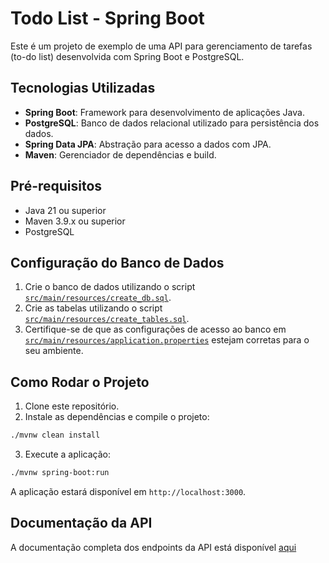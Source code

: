 # Todo List - Spring Boot

Este é um projeto de exemplo de uma API para gerenciamento de tarefas (to-do list) desenvolvida com Spring Boot e PostgreSQL.

## Tecnologias Utilizadas

- **Spring Boot**: Framework para desenvolvimento de aplicações Java.
- **PostgreSQL**: Banco de dados relacional utilizado para persistência dos dados.
- **Spring Data JPA**: Abstração para acesso a dados com JPA.
- **Maven**: Gerenciador de dependências e build.

## Pré-requisitos

- Java 21 ou superior
- Maven 3.9.x ou superior
- PostgreSQL

## Configuração do Banco de Dados

1. Crie o banco de dados utilizando o script [`src/main/resources/create_db.sql`](src/main/resources/create_db.sql).
2. Crie as tabelas utilizando o script [`src/main/resources/create_tables.sql`](src/main/resources/create_tables.sql).
3. Certifique-se de que as configurações de acesso ao banco em [`src/main/resources/application.properties`](src/main/resources/application.properties) estejam corretas para o seu ambiente.

## Como Rodar o Projeto

1. Clone este repositório.
2. Instale as dependências e compile o projeto:
```sh
./mvnw clean install
```
3. Execute a aplicação:
```sh
./mvnw spring-boot:run
```
A aplicação estará disponível em `http://localhost:3000`.

## Documentação da API
A documentação completa dos endpoints da API está disponível [aqui](/docs/api.md)

